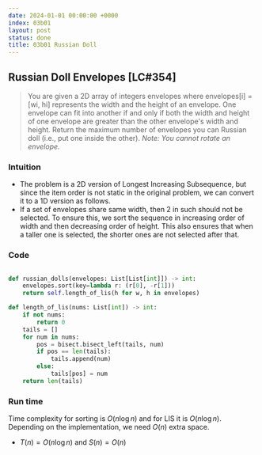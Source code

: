 ```yaml
---
date: 2024-01-01 00:00:00 +0000
index: 03b01
layout: post
status: done
title: 03b01 Russian Doll
---
```


## Russian Doll Envelopes [LC#354]
> You are given a 2D array of integers envelopes where envelopes[i] = [wi, hi] represents the width and the height of an envelope. One envelope can fit into another if and only if both the width and height of one envelope are greater than the other envelope's width and height. Return the maximum number of envelopes you can Russian doll (i.e., put one inside the other).
> _Note: You cannot rotate an envelope._


### Intuition
- The problem is a 2D version of Longest Increasing Subsequence, but since the item order is not static in the original problem, we can convert it to a 1D version as follows. 
- If a set of envelopes share same width, then 2 in such should not be selected. To ensure this, we sort the sequence in increasing order of width and then decreasing order of height. This also ensures that when a taller one is selected, the shorter ones are not selected after that. 

### Code
```python

def russian_dolls(envelopes: List[List[int]]) -> int:
    envelopes.sort(key=lambda r: (r[0], -r[1]))
    return self.length_of_lis(h for w, h in envelopes)

def length_of_lis(nums: List[int]) -> int:
    if not nums:
        return 0
    tails = []
    for num in nums:
        pos = bisect.bisect_left(tails, num)
        if pos == len(tails):
            tails.append(num)
        else:
            tails[pos] = num
    return len(tails)
```

### Run time
Time complexity for sorting is $O(n \log n)$ and for LIS it is $O(n \log n)$. Depending on the implementation, we need $O(n)$ extra space. 

- $T(n) = O(n \log n)$ and $S(n) = O(n)$